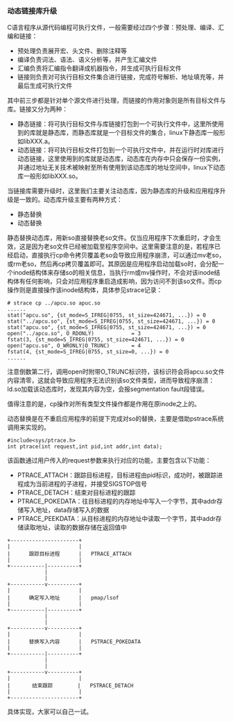 ### 动态链接库升级
C语言程序从源代码编程可执行文件，一般需要经过四个步骤：预处理、编译、汇编和链接：
- 预处理负责展开宏、头文件、删除注释等
- 编译负责词法、语法、语义分析等，并产生汇编文件
- 汇编负责将汇编指令翻译成机器指令，并生成可执行目标文件
- 链接则负责对可执行目标文件集合进行链接，完成符号解析、地址填充等，并最后生成可执行文件

其中前三步都是针对单个源文件进行处理，而链接的作用对象则是所有目标文件与库。链接又分为两种：
- 静态链接：将可执行目标文件与库链接打包到一个可执行文件中，这里所使用到的库就是静态库，而静态库就是一个目标文件的集合，linux下静态库一般形如libXXX.a。
- 动态链接：将可执行目标文件打包到一个可执行文件中，并在运行时对库进行动态链接，这里使用到的库就是动态库，动态库在内存中只会保存一份实例，并通过地址无关技术被映射至所有使用到该动态库的地址空间中，linux下动态库一般形如libXXX.so。

当链接库需要升级时，这里我们主要关注动态库，因为静态库的升级和应用程序升级是一致的。动态库升级主要有两种方式：
- 静态替换
- 动态替换

静态替换动态库，用新so直接替换老so文件。仅当应用程序下次重启时，才会生效，这是因为老so文件已经被加载至程序空间中。这里需要注意的是，若程序已经启动，直接执行cp命令拷贝覆盖老so会导致应用程序崩溃，可以通过mv老so，或rm老so，然后再cp拷贝覆盖即可。其原因是应用程序启动加载so时，会分配一个inode结构体来存储so的相关信息，当执行rm或mv操作时，不会对该inode结构体有任何影响，只会对应用程序重启造成影响，因为访问不到该so文件。而cp操作则是直接操作该inode结构体，具体参见strace记录：
```
# strace cp ../apcu.so apuc.so
......
stat("apcu.so", {st_mode=S_IFREG|0755, st_size=424671, ...}) = 0
stat("../apcu.so", {st_mode=S_IFREG|0755, st_size=424671, ...}) = 0
stat("apcu.so", {st_mode=S_IFREG|0755, st_size=424671, ...}) = 0
open("../apcu.so", O_RDONLY)            = 3
fstat(3, {st_mode=S_IFREG|0755, st_size=424671, ...}) = 0
open("apcu.so", O_WRONLY|O_TRUNC)       = 4
fstat(4, {st_mode=S_IFREG|0755, st_size=0, ...}) = 0
......
```
注意倒数第二行，调用open时附带O_TRUNC标识符，该标识符会将apcu.so文件内容清零，这就会导致应用程序无法识别该so文件类型，进而导致程序崩溃：ld.so加载该动态库时，发现其内容为空，会报segmentation fault段错误。

值得注意的是，cp操作对所有类型文件操作都是作用在原inode之上的。

动态替换是在不重启应用程序的前提下完成对so的替换，主要是借助pstrace系统调用来实现的。
```
#include<sys/ptrace.h>
int ptrace(int request,int pid,int addr,int data);
```
该函数通过用户传入的request参数来执行对应的功能，主要包含以下功能：
- PTRACE_ATTACH：跟踪目标进程，目标进程由pid标识，成功时，被跟踪进程成为当前进程的子进程，并接受SIGSTOP信号
- PTRACE_DETACH：结束对目标进程的跟踪
- PTRACE_POKEDATA：往目标进程的内存地址中写入一个字节，其中addr存储写入地址，data存储写入的数据
- PTRACE_PEEKDATA：从目标进程的内存地址中读取一个字节，其中addr存储读取地址，读取的数据存储在返回值中
```
+----------------------+
|                      |
|      跟踪目标进程      |   PTRACE_ATTACH
|                      |
+-----------|----------+
            |
            |
+-----------v----------+
|                      |
|      确定写入地址      |   pmap/lsof
|                      |
+-----------|----------+
            |
            |
+-----------v----------+
|                      |
|      替换写入内容      |   PSTRACE_POKEDATA
|                      |
+-----------|----------+
            |
            |
+-----------v----------+
|                      |
|       结束跟踪        |   PSTRACE_DETACH
|                      |
+----------------------+
```
具体实现，大家可以自己一试。